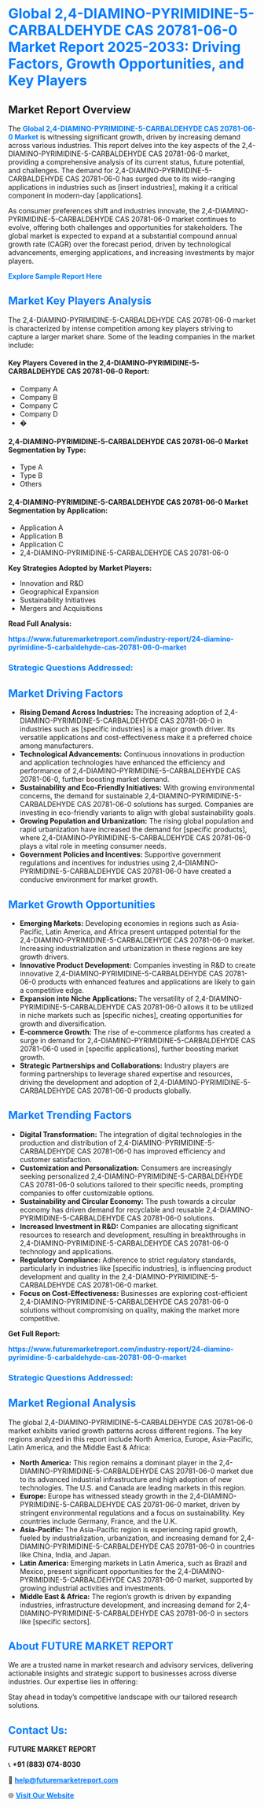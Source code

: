 <h1 style="color: #007BFF;">Global 2,4-DIAMINO-PYRIMIDINE-5-CARBALDEHYDE CAS 20781-06-0 Market Report 2025-2033: Driving Factors, Growth Opportunities, and Key Players</h1>

<section id="overview">
<h2>Market Report Overview</h2>
<p>The <a href="https://www.futuremarketreport.com/industry-report/24-diamino-pyrimidine-5-carbaldehyde-cas-20781-06-0-market" style="color: #007BFF; text-decoration: none;"><strong>Global 2,4-DIAMINO-PYRIMIDINE-5-CARBALDEHYDE CAS 20781-06-0 Market</strong></a> is witnessing significant growth, driven by increasing demand across various industries. This report delves into the key aspects of the 2,4-DIAMINO-PYRIMIDINE-5-CARBALDEHYDE CAS 20781-06-0 market, providing a comprehensive analysis of its current status, future potential, and challenges. The demand for 2,4-DIAMINO-PYRIMIDINE-5-CARBALDEHYDE CAS 20781-06-0 has surged due to its wide-ranging applications in industries such as [insert industries], making it a critical component in modern-day [applications].</p>
<p>As consumer preferences shift and industries innovate, the 2,4-DIAMINO-PYRIMIDINE-5-CARBALDEHYDE CAS 20781-06-0 market continues to evolve, offering both challenges and opportunities for stakeholders. The global market is expected to expand at a substantial compound annual growth rate (CAGR) over the forecast period, driven by technological advancements, emerging applications, and increasing investments by major players.</p>
</section>

<section id="overview">
<p><a href="https://www.futuremarketreport.com/request-sample/reportId=119768" style="color: #007BFF; text-decoration: none;"><strong>Explore Sample Report Here</strong></a></p>
</section>

<section id="key-players">
<h2 style="color: #007BFF;">Market Key Players Analysis</h2>
<p>The 2,4-DIAMINO-PYRIMIDINE-5-CARBALDEHYDE CAS 20781-06-0 market is characterized by intense competition among key players striving to capture a larger market share. Some of the leading companies in the market include:</p>
<h4>Key Players Covered in the 2,4-DIAMINO-PYRIMIDINE-5-CARBALDEHYDE CAS 20781-06-0 Report:</h4>
<ul><li>Company A</li><li>Company B</li><li>Company C</li><li>Company D</li><li>�</li></ul>
<h4>2,4-DIAMINO-PYRIMIDINE-5-CARBALDEHYDE CAS 20781-06-0 Market Segmentation by Type:</h4>
<ul><li>Type A</li><li>Type B</li><li>Others</li></ul>

<h4>2,4-DIAMINO-PYRIMIDINE-5-CARBALDEHYDE CAS 20781-06-0 Market Segmentation by Application:</h4>
<ul><li>Application A</li><li>Application B</li><li>Application C</li><li>2,4-DIAMINO-PYRIMIDINE-5-CARBALDEHYDE CAS 20781-06-0</li></ul>
<p><strong>Key Strategies Adopted by Market Players:</strong></p>
<ul>
<li>Innovation and R&D</li>
<li>Geographical Expansion</li>
<li>Sustainability Initiatives</li>
<li>Mergers and Acquisitions</li>
</ul>
</section>

<section>
<p><strong>Read Full Analysis: </strong></p><a href="https://www.futuremarketreport.com/industry-report/24-diamino-pyrimidine-5-carbaldehyde-cas-20781-06-0-market" style="color: #007BFF; text-decoration: none;"><strong>https://www.futuremarketreport.com/industry-report/24-diamino-pyrimidine-5-carbaldehyde-cas-20781-06-0-market</strong></a>
<h3 style="color: #007BFF;">Strategic Questions Addressed:</h3>
</section>

<section id="driving-factors">
<h2 style="color: #007BFF;">Market Driving Factors</h2>
<ul>
<li><strong>Rising Demand Across Industries:</strong> The increasing adoption of 2,4-DIAMINO-PYRIMIDINE-5-CARBALDEHYDE CAS 20781-06-0 in industries such as [specific industries] is a major growth driver. Its versatile applications and cost-effectiveness make it a preferred choice among manufacturers.</li>
<li><strong>Technological Advancements:</strong> Continuous innovations in production and application technologies have enhanced the efficiency and performance of 2,4-DIAMINO-PYRIMIDINE-5-CARBALDEHYDE CAS 20781-06-0, further boosting market demand.</li>
<li><strong>Sustainability and Eco-Friendly Initiatives:</strong> With growing environmental concerns, the demand for sustainable 2,4-DIAMINO-PYRIMIDINE-5-CARBALDEHYDE CAS 20781-06-0 solutions has surged. Companies are investing in eco-friendly variants to align with global sustainability goals.</li>
<li><strong>Growing Population and Urbanization:</strong> The rising global population and rapid urbanization have increased the demand for [specific products], where 2,4-DIAMINO-PYRIMIDINE-5-CARBALDEHYDE CAS 20781-06-0 plays a vital role in meeting consumer needs.</li>
<li><strong>Government Policies and Incentives:</strong> Supportive government regulations and incentives for industries using 2,4-DIAMINO-PYRIMIDINE-5-CARBALDEHYDE CAS 20781-06-0 have created a conducive environment for market growth.</li>
</ul>
</section>

<section id="growth-opportunities">
<h2 style="color: #007BFF;">Market Growth Opportunities</h2>
<ul>
<li><strong>Emerging Markets:</strong> Developing economies in regions such as Asia-Pacific, Latin America, and Africa present untapped potential for the 2,4-DIAMINO-PYRIMIDINE-5-CARBALDEHYDE CAS 20781-06-0 market. Increasing industrialization and urbanization in these regions are key growth drivers.</li>
<li><strong>Innovative Product Development:</strong> Companies investing in R&D to create innovative 2,4-DIAMINO-PYRIMIDINE-5-CARBALDEHYDE CAS 20781-06-0 products with enhanced features and applications are likely to gain a competitive edge.</li>
<li><strong>Expansion into Niche Applications:</strong> The versatility of 2,4-DIAMINO-PYRIMIDINE-5-CARBALDEHYDE CAS 20781-06-0 allows it to be utilized in niche markets such as [specific niches], creating opportunities for growth and diversification.</li>
<li><strong>E-commerce Growth:</strong> The rise of e-commerce platforms has created a surge in demand for 2,4-DIAMINO-PYRIMIDINE-5-CARBALDEHYDE CAS 20781-06-0 used in [specific applications], further boosting market growth.</li>
<li><strong>Strategic Partnerships and Collaborations:</strong> Industry players are forming partnerships to leverage shared expertise and resources, driving the development and adoption of 2,4-DIAMINO-PYRIMIDINE-5-CARBALDEHYDE CAS 20781-06-0 products globally.</li>
</ul>
</section>

<section id="trending-factors">
<h2 style="color: #007BFF;">Market Trending Factors</h2>
<ul>
<li><strong>Digital Transformation:</strong> The integration of digital technologies in the production and distribution of 2,4-DIAMINO-PYRIMIDINE-5-CARBALDEHYDE CAS 20781-06-0 has improved efficiency and customer satisfaction.</li>
<li><strong>Customization and Personalization:</strong> Consumers are increasingly seeking personalized 2,4-DIAMINO-PYRIMIDINE-5-CARBALDEHYDE CAS 20781-06-0 solutions tailored to their specific needs, prompting companies to offer customizable options.</li>
<li><strong>Sustainability and Circular Economy:</strong> The push towards a circular economy has driven demand for recyclable and reusable 2,4-DIAMINO-PYRIMIDINE-5-CARBALDEHYDE CAS 20781-06-0 solutions.</li>
<li><strong>Increased Investment in R&D:</strong> Companies are allocating significant resources to research and development, resulting in breakthroughs in 2,4-DIAMINO-PYRIMIDINE-5-CARBALDEHYDE CAS 20781-06-0 technology and applications.</li>
<li><strong>Regulatory Compliance:</strong> Adherence to strict regulatory standards, particularly in industries like [specific industries], is influencing product development and quality in the 2,4-DIAMINO-PYRIMIDINE-5-CARBALDEHYDE CAS 20781-06-0 market.</li>
<li><strong>Focus on Cost-Effectiveness:</strong> Businesses are exploring cost-efficient 2,4-DIAMINO-PYRIMIDINE-5-CARBALDEHYDE CAS 20781-06-0 solutions without compromising on quality, making the market more competitive.</li>
</ul>
</section>

<section>
<p><strong>Get Full Report: </strong></p><a href="https://www.futuremarketreport.com/industry-report/24-diamino-pyrimidine-5-carbaldehyde-cas-20781-06-0-market" style="color: #007BFF; text-decoration: none;"><strong>https://www.futuremarketreport.com/industry-report/24-diamino-pyrimidine-5-carbaldehyde-cas-20781-06-0-market</strong></a>
<h3 style="color: #007BFF;">Strategic Questions Addressed:</h3>
</section>


<section id="regional-analysis">
<h2 style="color: #007BFF;">Market Regional Analysis</h2>
<p>The global 2,4-DIAMINO-PYRIMIDINE-5-CARBALDEHYDE CAS 20781-06-0 market exhibits varied growth patterns across different regions. The key regions analyzed in this report include North America, Europe, Asia-Pacific, Latin America, and the Middle East & Africa:</p>
<ul>
<li><strong>North America:</strong> This region remains a dominant player in the 2,4-DIAMINO-PYRIMIDINE-5-CARBALDEHYDE CAS 20781-06-0 market due to its advanced industrial infrastructure and high adoption of new technologies. The U.S. and Canada are leading markets in this region.</li>
<li><strong>Europe:</strong> Europe has witnessed steady growth in the 2,4-DIAMINO-PYRIMIDINE-5-CARBALDEHYDE CAS 20781-06-0 market, driven by stringent environmental regulations and a focus on sustainability. Key countries include Germany, France, and the U.K.</li>
<li><strong>Asia-Pacific:</strong> The Asia-Pacific region is experiencing rapid growth, fueled by industrialization, urbanization, and increasing demand for 2,4-DIAMINO-PYRIMIDINE-5-CARBALDEHYDE CAS 20781-06-0 in countries like China, India, and Japan.</li>
<li><strong>Latin America:</strong> Emerging markets in Latin America, such as Brazil and Mexico, present significant opportunities for the 2,4-DIAMINO-PYRIMIDINE-5-CARBALDEHYDE CAS 20781-06-0 market, supported by growing industrial activities and investments.</li>
<li><strong>Middle East & Africa:</strong> The region’s growth is driven by expanding industries, infrastructure development, and increasing demand for 2,4-DIAMINO-PYRIMIDINE-5-CARBALDEHYDE CAS 20781-06-0 in sectors like [specific sectors].</li>
</ul>
</section>

<footer>
<h2 style="color: #007BFF;">About FUTURE MARKET REPORT</h2>
<p>We are a trusted name in market research and advisory services, delivering actionable insights and strategic support to businesses across diverse industries. Our expertise lies in offering:</p>

<p>Stay ahead in today’s competitive landscape with our tailored research solutions.</p>

<h2 style="color: #007BFF;">Contact Us:</h2>
<p><strong>FUTURE MARKET REPORT</strong></p>
<p>📞 <strong>+91 (883) 074-8030</strong></p>
<p>📧 <strong><a href="mailto:help@futuremarketreport.com" style="color: #007BFF;">help@futuremarketreport.com</a></strong></p>
<p>🌐 <strong><a href="https://www.futuremarketreport.com/" style="color: #007BFF;">Visit Our Website</a></strong></p>
</footer>
